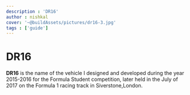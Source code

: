 ```yaml
---
description : 'DR16'
author : nishkal
cover: '~@buildAssets/pictures/dr16-3.jpg'
tags : ['guide']
---
```


# DR16
__DR16__ is the name of the vehicle I designed and developed during the year 2015-2016 for the Formula Student competition, later held in the July of 2017 on the Formula 1 racing track in Siverstone,London.